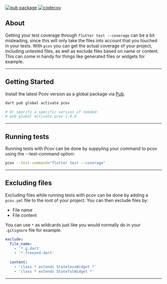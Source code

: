 [![pub package](https://img.shields.io/pub/v/pcov.svg)](https://pub.dartlang.org/packages/pcov)
[![codecov](https://codecov.io/gh/pinchbv/pcov/branch/develop/graph/badge.svg?token=Wuf1i3qiTc)](https://codecov.io/gh/pinchbv/pcov)

## About

Getting your test coverage through `flutter test --coverage` can be a bit misleading, since this 
will only take the files into account that you touched in your tests. With `pcov` you can get the
actual coverage of your project, including untested files, as well as exclude files based on name
or content. This can come in handy for things like generated files or widgets for example.

---

## Getting Started

Install the latest Pcov version as a global package via [Pub](https://pub.dev/).

```bash
dart pub global activate pcov

# Or specify a specific version if needed:
# pub global activate pcov 1.0.0
```

---

## Running tests

Running tests with Pcov can be done by suppyling your command to pcov using the --test-command option:

```bash
pcov --test-command="flutter test --coverage"
```

---

## Excluding files

Excluding files while running tests with pcov can be done by adding a `pcov.yml` file to the root of
your project. You can then exclude files by:

- File name
- File content

You can use `*` as wildcards just like you would normally do in your `.gitignore` file for example.

```yaml
exclude:
  file_name:
    - '*.g.dart'
    - '*.freezed.dart'
    
  content:
    - 'class * extends StatelessWidget *'
    - 'class * extends StatefulWidget *'
```

---